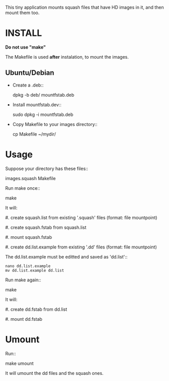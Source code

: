 This tiny application mounts squash files that have HD images in it, 
and then mount them too.

INSTALL
=======

**Do not use "make"**

The Makefile is used **after** instalation, to mount the images.

Ubuntu/Debian
-------------
* Create a .deb::

  dpkg -b deb/ mountfstab.deb

* Install mountfstab.dev::

  sudo dpkg -i mountfstab.deb

* Copy Makefile to your images directory::

  cp Makefile ~/mydir/

Usage
=====
Suppose your directory has these files::

  images.squash
  Makefile

Run make once::

  make

It will:

#. create squash.list from existing '.squash' files (format: file mountpoint)

#. create squash.fstab from squash.list

#. mount squash.fstab

#. create dd.list.example from existing '.dd' files (format: file mountpoint)

The dd.list.example must be editted and saved as 'dd.list'::

    nano dd.list.example
    mv dd.list.example dd.list

Run make again::

  make

It will:

#. create dd.fstab from dd.list

#. mount dd.fstab

Umount
======

Run::

  make umount

It will umount the dd files and the squash ones.